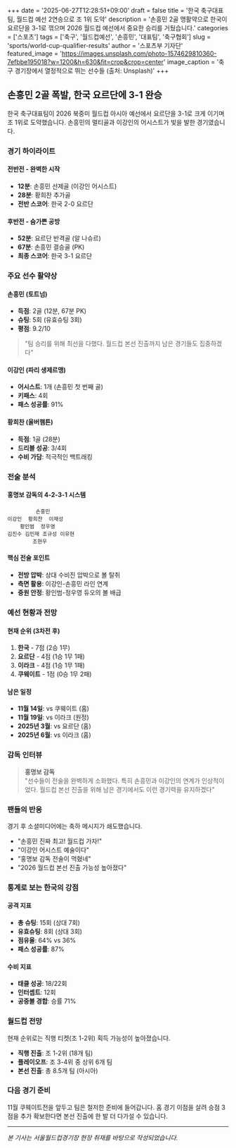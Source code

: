 +++
date = '2025-06-27T12:28:51+09:00'
draft = false
title = '한국 축구대표팀, 월드컵 예선 2연승으로 조 1위 도약'
description = '손흥민 2골 맹활약으로 한국이 요르단을 3-1로 꺾으며 2026 월드컵 예선에서 중요한 승리를 거뒀습니다.'
categories = ['스포츠']
tags = ['축구', '월드컵예선', '손흥민', '대표팀', '축구협회']
slug = 'sports/world-cup-qualifier-results'
author = '스포츠부 기자단'
featured_image = 'https://images.unsplash.com/photo-1574629810360-7efbbe195018?w=1200&h=630&fit=crop&crop=center'
image_caption = '축구 경기장에서 열정적으로 뛰는 선수들 (출처: Unsplash)'
+++

## 손흥민 2골 폭발, 한국 요르단에 3-1 완승

한국 축구대표팀이 2026 북중미 월드컵 아시아 예선에서 요르단을 3-1로 크게 이기며 조 1위로 도약했습니다. 손흥민의 멀티골과 이강인의 어시스트가 빛을 발한 경기였습니다.

### 경기 하이라이트

#### 전반전 - 완벽한 시작
- **12분**: 손흥민 선제골 (이강인 어시스트)
- **28분**: 황희찬 추가골 
- **전반 스코어**: 한국 2-0 요르단

#### 후반전 - 숨가쁜 공방
- **52분**: 요르단 반격골 (알 나슈르)
- **67분**: 손흥민 결승골 (PK)
- **최종 스코어**: 한국 3-1 요르단

### 주요 선수 활약상

#### 손흥민 (토트넘)
- **득점**: 2골 (12분, 67분 PK)
- **슈팅**: 5회 (유효슈팅 3회)
- **평점**: 9.2/10

> "팀 승리를 위해 최선을 다했다. 월드컵 본선 진출까지 남은 경기들도 집중하겠다"

#### 이강인 (파리 생제르맹)  
- **어시스트**: 1개 (손흥민 첫 번째 골)
- **키패스**: 4회
- **패스 성공률**: 91%

#### 황희찬 (울버햄튼)
- **득점**: 1골 (28분)
- **드리블 성공**: 3/4회
- **수비 가담**: 적극적인 백트래킹

### 전술 분석

#### 홍명보 감독의 4-2-3-1 시스템
```
         손흥민
이강인  황희찬  이재성
    황인범  정우영
김진수 김민재 조규성 이유현
        조현우
```

#### 핵심 전술 포인트
- **전방 압박**: 상대 수비진 압박으로 볼 탈취
- **측면 활용**: 이강인-손흥민 라인 연계
- **중원 안정**: 황인범-정우영 듀오의 볼 배급

### 예선 현황과 전망

#### 현재 순위 (3차전 후)
1. **한국** - 7점 (2승 1무)
2. **요르단** - 4점 (1승 1무 1패)  
3. **이라크** - 4점 (1승 1무 1패)
4. **쿠웨이트** - 1점 (0승 1무 2패)

#### 남은 일정
- **11월 14일**: vs 쿠웨이트 (홈)
- **11월 19일**: vs 이라크 (원정)
- **2025년 3월**: vs 요르단 (홈)
- **2025년 6월**: vs 이라크 (홈)

### 감독 인터뷰

> **홍명보 감독**  
> "선수들이 전술을 완벽하게 소화했다. 특히 손흥민과 이강인의 연계가 인상적이었다. 월드컵 본선 진출을 위해 남은 경기에서도 이런 경기력을 유지하겠다"

### 팬들의 반응

경기 후 소셜미디어에는 축하 메시지가 쇄도했습니다.

- "손흥민 진짜 최고! 월드컵 가자!" 
- "이강인 어시스트 예술이다"
- "홍명보 감독 전술이 먹혔네"
- "2026 월드컵 본선 진출 가능성 높아졌다"

### 통계로 보는 한국의 강점

#### 공격 지표
- **총 슈팅**: 15회 (상대 7회)
- **유효슈팅**: 8회 (상대 3회)  
- **점유율**: 64% vs 36%
- **패스 성공률**: 87%

#### 수비 지표  
- **태클 성공**: 18/22회
- **인터셉트**: 12회
- **공중볼 경합**: 승률 71%

### 월드컵 전망

현재 순위로는 직행 티켓(조 1-2위) 획득 가능성이 높아졌습니다. 

- **직행 진출**: 조 1-2위 (18개 팀)
- **플레이오프**: 조 3-4위 중 상위 6개 팀
- **본선 진출**: 총 8.5개 팀 (아시아)

### 다음 경기 준비

11월 쿠웨이트전을 앞두고 팀은 철저한 준비에 들어갑니다. 홈 경기 이점을 살려 승점 3점을 추가 확보한다면 본선 진출에 한 발 더 다가설 수 있습니다.

---

*본 기사는 서울월드컵경기장 현장 취재를 바탕으로 작성되었습니다.*
